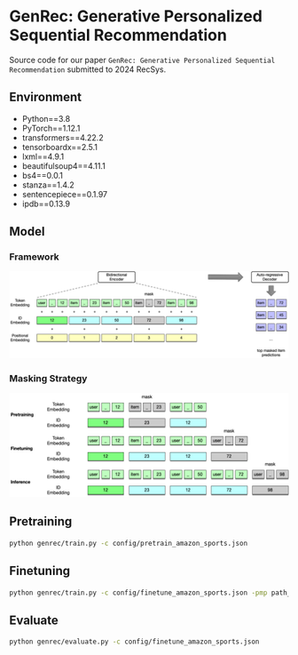 # GenRec: Generative Personalized Sequential Recommendation

Source code for our paper `GenRec: Generative Personalized Sequential Recommendation` submitted to 2024 RecSys.

## Environment
- Python==3.8
- PyTorch==1.12.1
- transformers==4.22.2
- tensorboardx==2.5.1
- lxml==4.9.1
- beautifulsoup4==4.11.1
- bs4==0.0.1
- stanza==1.4.2
- sentencepiece==0.1.97
- ipdb==0.13.9

## Model

### Framework
![framework](./images/GenRec-Framework.png)

### Masking Strategy
![mask](./images/GenRec-Mask.png)

## Pretraining

```Bash
python genrec/train.py -c config/pretrain_amazon_sports.json
```

## Finetuning

```Bash
python genrec/train.py -c config/finetune_amazon_sports.json -pmp path_to_pretrained_model
```

## Evaluate

```Bash
python genrec/evaluate.py -c config/finetune_amazon_sports.json
```
